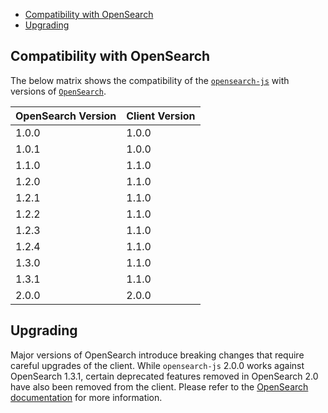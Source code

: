 - [Compatibility with OpenSearch](#compatibility-with-opensearch)
- [Upgrading](#upgrading)

## Compatibility with OpenSearch

The below matrix shows the compatibility of the [`opensearch-js`](https://www.npmjs.com/package/@opensearch-project/opensearch) with versions of [`OpenSearch`](https://opensearch.org/downloads.html#opensearch).

| OpenSearch Version | Client Version |
| --- | --- |
| 1.0.0 | 1.0.0 |
| 1.0.1 | 1.0.0 |
| 1.1.0 | 1.1.0 |
| 1.2.0 | 1.1.0 |
| 1.2.1 | 1.1.0 |
| 1.2.2 | 1.1.0 |
| 1.2.3 | 1.1.0 |
| 1.2.4 | 1.1.0 |
| 1.3.0 | 1.1.0 |
| 1.3.1 | 1.1.0 |
| 2.0.0 | 2.0.0 |

## Upgrading

Major versions of OpenSearch introduce breaking changes that require careful upgrades of the client. While `opensearch-js` 2.0.0 works against OpenSearch 1.3.1, certain deprecated features removed in OpenSearch 2.0 have also been removed from the client. Please refer to the [OpenSearch documentation](https://opensearch.org/docs/latest/clients/index/) for more information.